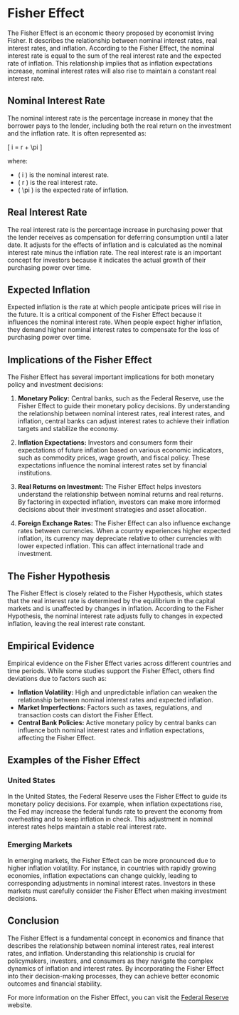 # Fisher Effect

The Fisher Effect is an economic theory proposed by economist Irving Fisher. It describes the relationship between nominal interest rates, real interest rates, and inflation. According to the Fisher Effect, the nominal interest rate is equal to the sum of the real interest rate and the expected rate of inflation. This relationship implies that as inflation expectations increase, nominal interest rates will also rise to maintain a constant real interest rate.

## Nominal Interest Rate

The nominal interest rate is the percentage increase in money that the borrower pays to the lender, including both the real return on the investment and the inflation rate. It is often represented as:

\[ i = r + \pi \]

where:
- \( i \) is the nominal interest rate.
- \( r \) is the real interest rate.
- \( \pi \) is the expected rate of inflation.

## Real Interest Rate

The real interest rate is the percentage increase in purchasing power that the lender receives as compensation for deferring consumption until a later date. It adjusts for the effects of inflation and is calculated as the nominal interest rate minus the inflation rate. The real interest rate is an important concept for investors because it indicates the actual growth of their purchasing power over time.

## Expected Inflation

Expected inflation is the rate at which people anticipate prices will rise in the future. It is a critical component of the Fisher Effect because it influences the nominal interest rate. When people expect higher inflation, they demand higher nominal interest rates to compensate for the loss of purchasing power over time.

## Implications of the Fisher Effect

The Fisher Effect has several important implications for both monetary policy and investment decisions:

1. **Monetary Policy:** Central banks, such as the Federal Reserve, use the Fisher Effect to guide their monetary policy decisions. By understanding the relationship between nominal interest rates, real interest rates, and inflation, central banks can adjust interest rates to achieve their inflation targets and stabilize the economy.

2. **Inflation Expectations:** Investors and consumers form their expectations of future inflation based on various economic indicators, such as commodity prices, wage growth, and fiscal policy. These expectations influence the nominal interest rates set by financial institutions.

3. **Real Returns on Investment:** The Fisher Effect helps investors understand the relationship between nominal returns and real returns. By factoring in expected inflation, investors can make more informed decisions about their investment strategies and asset allocation.

4. **Foreign Exchange Rates:** The Fisher Effect can also influence exchange rates between currencies. When a country experiences higher expected inflation, its currency may depreciate relative to other currencies with lower expected inflation. This can affect international trade and investment.

## The Fisher Hypothesis

The Fisher Effect is closely related to the Fisher Hypothesis, which states that the real interest rate is determined by the equilibrium in the capital markets and is unaffected by changes in inflation. According to the Fisher Hypothesis, the nominal interest rate adjusts fully to changes in expected inflation, leaving the real interest rate constant.

## Empirical Evidence

Empirical evidence on the Fisher Effect varies across different countries and time periods. While some studies support the Fisher Effect, others find deviations due to factors such as:
- **Inflation Volatility:** High and unpredictable inflation can weaken the relationship between nominal interest rates and expected inflation.
- **Market Imperfections:** Factors such as taxes, regulations, and transaction costs can distort the Fisher Effect.
- **Central Bank Policies:** Active monetary policy by central banks can influence both nominal interest rates and inflation expectations, affecting the Fisher Effect.

## Examples of the Fisher Effect

### United States

In the United States, the Federal Reserve uses the Fisher Effect to guide its monetary policy decisions. For example, when inflation expectations rise, the Fed may increase the federal funds rate to prevent the economy from overheating and to keep inflation in check. This adjustment in nominal interest rates helps maintain a stable real interest rate.

### Emerging Markets

In emerging markets, the Fisher Effect can be more pronounced due to higher inflation volatility. For instance, in countries with rapidly growing economies, inflation expectations can change quickly, leading to corresponding adjustments in nominal interest rates. Investors in these markets must carefully consider the Fisher Effect when making investment decisions.

## Conclusion

The Fisher Effect is a fundamental concept in economics and finance that describes the relationship between nominal interest rates, real interest rates, and inflation. Understanding this relationship is crucial for policymakers, investors, and consumers as they navigate the complex dynamics of inflation and interest rates. By incorporating the Fisher Effect into their decision-making processes, they can achieve better economic outcomes and financial stability.

For more information on the Fisher Effect, you can visit the [Federal Reserve](https://www.federalreserve.gov/) website.